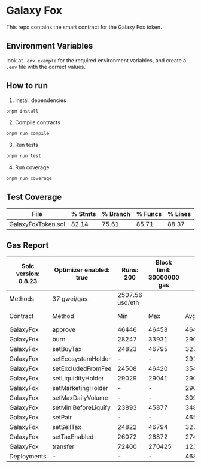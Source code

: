 # Galaxy Fox

This repo contains the smart contract for the Galaxy Fox token.

## Environment Variables

look at `.env.example` for the required environment variables, and create a `.env` file with the correct values.

## How to run

1. Install dependencies

```bash
pnpm install
```

2. Compile contracts

```bash
pnpm run compile
```

3. Run tests

```bash
pnpm run test
```

4. Run coverage

```bash
pnpm run coverage
```

## Test Coverage

| File               | % Stmts | % Branch | % Funcs | % Lines |
| ------------------ | ------- | -------- | ------- | ------- |
| GalaxyFoxToken.sol | 82.14   | 75.61    | 85.71   | 88.37   |

## Gas Report

| Solc version: 0.8.23 | Optimizer enabled: true | Runs: 200       | Block limit: 30000000 gas |         |         |           |
| -------------------- | ----------------------- | --------------- | ------------------------- | ------- | ------- | --------- |
| Methods              | 37 gwei/gas             | 2507.56 usd/eth |                           |         |         |           |
| Contract             | Method                  | Min             | Max                       | Avg     | # calls | usd (avg) |
| GalaxyFox            | approve                 | 46446           | 46458                     | 46448   | 6       | 4.31      |
| GalaxyFox            | burn                    | 28247           | 33931                     | 29044   | 16      | 2.69      |
| GalaxyFox            | setBuyTax               | 24823           | 46795                     | 32752   | 4       | 3.04      |
| GalaxyFox            | setEcosystemHolder      | -               | -                         | 29128   | 2       | 2.70      |
| GalaxyFox            | setExcludedFromFee      | 24508           | 46420                     | 35464   | 2       | 3.29      |
| GalaxyFox            | setLiquidityHolder      | 29029           | 29041                     | 29035   | 2       | 2.69      |
| GalaxyFox            | setMarketingHolder      | -               | -                         | 29042   | 2       | 2.69      |
| GalaxyFox            | setMaxDailyVolume       | -               | -                         | 30961   | 1       | 2.87      |
| GalaxyFox            | setMiniBeforeLiquify    | 23893           | 45877                     | 34885   | 2       | 3.24      |
| GalaxyFox            | setPair                 | -               | -                         | 46508   | 1       | 4.31      |
| GalaxyFox            | setSellTax              | 24822           | 46794                     | 32751   | 4       | 3.04      |
| GalaxyFox            | setTaxEnabled           | 26072           | 28872                     | 27472   | 2       | 2.55      |
| GalaxyFox            | transfer                | 72400           | 270425                    | 121739  | 16      | 11.29     |
| Deployments          | -                       | -               | -                         | 4685421 | 15.6%   | 434.71    |
